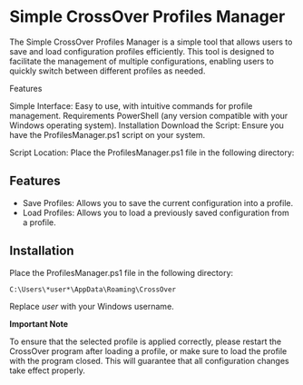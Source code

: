 
# Simple CrossOver Profiles Manager

The Simple CrossOver Profiles Manager is a simple tool that allows users to save and load configuration profiles efficiently. This tool is designed to facilitate the management of multiple configurations, enabling users to quickly switch between different profiles as needed.

Features

Simple Interface: Easy to use, with intuitive commands for profile management.
Requirements
PowerShell (any version compatible with your Windows operating system).
Installation
Download the Script: Ensure you have the ProfilesManager.ps1 script on your system.

Script Location: Place the ProfilesManager.ps1 file in the following directory:


## Features

- Save Profiles: Allows you to save the current configuration into a profile.
- Load Profiles: Allows you to load a previously saved configuration from a profile.


## Installation

Place the ProfilesManager.ps1 file in the following directory:

```bash
C:\Users\*user*\AppData\Roaming\CrossOver
```
Replace *user* with your Windows username.

**Important Note**

To ensure that the selected profile is applied correctly, please restart the CrossOver program after loading a profile, or make sure to load the profile with the program closed. This will guarantee that all configuration changes take effect properly.
    
